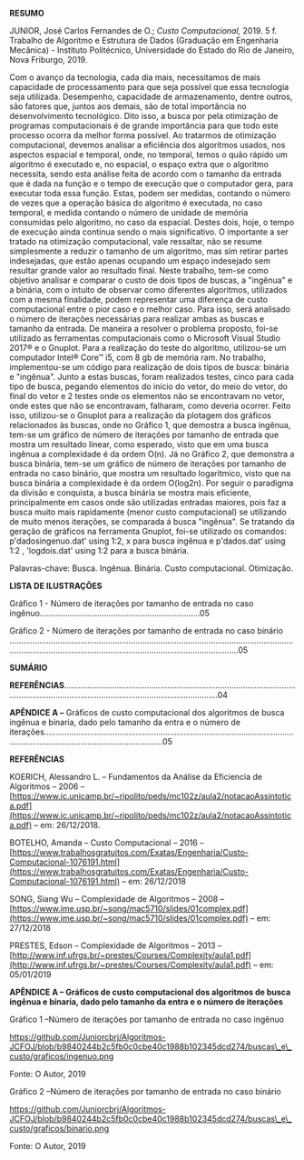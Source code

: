 **RESUMO**



JUNIOR, José Carlos Fernandes de O.; _Custo Computacional,_ 2019. 5 f. Trabalho de Algoritmo e Estrutura de Dados (Graduação em Engenharia Mecânica) - Instituto Politécnico, Universidade do Estado do Rio de Janeiro, Nova Friburgo, 2019.



Com o avanço da tecnologia, cada dia mais, necessitamos de mais capacidade de processamento para que seja possível que essa tecnologia seja utilizada. Desempenho, capacidade de armazenamento, dentre outros, são fatores que, juntos aos demais, são de total importância no desenvolvimento tecnológico. Dito isso, a busca por pela otimização de programas computacionais é de grande importância para que todo este processo ocorra da melhor forma possível. Ao tratarmos de otimização computacional, devemos analisar a eficiência dos algoritmos usados,  nos aspectos espacial e temporal, onde, no temporal, temos o quão rápido um algoritmo é executado e, no espacial, o espaço extra que o algoritmo necessita, sendo esta análise feita de acordo com o tamanho da entrada que é dada na função e o tempo de execução que o computador gera, para executar toda essa função. Estas, podem ser medidas, contando o número de vezes que a operação básica do algoritmo é executada, no caso temporal, e medida contando o número de unidade de memória consumidas pelo algoritmo, no caso da espacial. Destes dois, hoje, o tempo de execução ainda continua sendo o mais significativo. O importante a ser tratado na otimização computacional, vale ressaltar, não se resume simplesmente a reduzir o tamanho de um algoritmo, mas sim retirar partes indesejadas, que estão apenas ocupando um espaço indesejado sem resultar grande valor ao resultado final. Neste trabalho, tem-se como objetivo analisar e comparar o custo de dois tipos de buscas, a &quot;ingênua&quot; e a binária, com o intuito de observar como diferentes algoritmos, utilizados com a mesma finalidade, podem representar uma diferença de custo computacional entre o pior caso e o melhor caso.  Para isso, será analisado o número de iterações necessárias para realizar ambas as buscas e tamanho da entrada. De maneira a resolver o problema proposto, foi-se utilizado as ferramentas computacionais como o Microsoft Visual Studio 2017® e o Gnuplot. Para a realização do teste do algoritmo, utilizou-se um computador Intel® Core™ i5, com 8 gb de memória ram. No trabalho, implementou-se um código para realização de dois tipos de busca: binária e &quot;ingênua&quot;. Junto a estas buscas, foram realizados testes, cinco para cada tipo de busca, pegando elementos do início do vetor, do meio do vetor, do final do vetor e 2 testes onde os elementos não se encontravam no vetor, onde estes que não se encontravam, falharam, como deveria ocorrer. Feito isso, utilizou-se o Gnuplot para a realização da plotagem dos gráficos relacionados às buscas, onde no Gráfico 1, que demostra a busca ingênua, tem-se um gráfico de número de iterações por tamanho de entrada que mostra um resultado linear, como esperado, visto que em uma busca ingênua a complexidade é da ordem O(n). Já no Gráfico 2, que demonstra a busca binária, tem-se um gráfico de número de iterações por tamanho de entrada no caso binário, que mostra um resultado logarítmico, visto que na busca binária a complexidade é da ordem O(log2n). Por seguir o paradigma da divisão e conquista, a busca binária se mostra mais eficiente, principalmente em casos onde são utilizadas entradas maiores, pois faz a busca muito mais rapidamente (menor custo computacional) se utilizando de muito menos iterações, se comparada á busca &quot;ingênua&quot;. Se tratando da geração de gráficos na ferramenta Gnuplot, foi-se utilizado os comandos: p&#39;dadosingenuo.dat&#39; using 1:2, x para busca ingênua e p&#39;dados.dat&#39; using 1:2 , &#39;logdois.dat&#39; using 1:2 para a busca binária.

Palavras-chave: Busca. Ingênua. Binária. Custo computacional. Otimização.

                                                        
**LISTA DE ILUSTRAÇÕES**



Gráfico 1 - Número de iterações por tamanho de entrada no caso ingênuo......................................................................05

Gráfico 2 - Número de iterações por tamanho de entrada no caso binário ................................................................................................................................................................................................................................05







































**SUMÁRIO**



**REFERÊNCIAS**................................................................................................................................................................................................04

        
**APÊNDICE A –** Gráficos de custo computacional dos algoritmos de busca ingênua e binaria, dado pelo tamanho da entra e o número de iterações................................................................................................................................................................................05





**REFERÊNCIAS**



KOERICH, Alessandro L. – Fundamentos da Análise da Eficiencia de Algoritmos – 2006 – [https://www.ic.unicamp.br/~ripolito/peds/mc102z/aula2/notacaoAssintotica.pdf](https://www.ic.unicamp.br/~ripolito/peds/mc102z/aula2/notacaoAssintotica.pdf) – em: 26/12/2018.

BOTELHO, Amanda – Custo Computacional – 2016 – [https://www.trabalhosgratuitos.com/Exatas/Engenharia/Custo-Computacional-1076191.html](https://www.trabalhosgratuitos.com/Exatas/Engenharia/Custo-Computacional-1076191.html)  –  em: 26/12/2018

SONG, Siang Wu – Complexidade de Algoritmos – 2008 – [https://www.ime.usp.br/~song/mac5710/slides/01complex.pdf](https://www.ime.usp.br/~song/mac5710/slides/01complex.pdf) – em: 27/12/2018

PRESTES, Edson – Complexidade de Algoritmos – 2013 – [http://www.inf.ufrgs.br/~prestes/Courses/Complexity/aula1.pdf](http://www.inf.ufrgs.br/~prestes/Courses/Complexity/aula1.pdf) – em: 05/01/2019



























**APÊNDICE A – Gráficos de custo computacional dos algoritmos de busca ingênua e binaria, dado pelo tamanho da entra e o número de iterações**



Gráfico 1 –Número de iterações por tamanho de entrada no caso ingênuo

https://github.com/Juniorcbrj/Algoritmos-JCFOJ/blob/b9840244b2c5fb0c0cbe40c1988b102345dcd274/buscas\_e\_custo/graficos/ingenuo.png

Fonte: O Autor, 2019



Gráfico 2 –Número de iterações por tamanho de entrada no caso binário

https://github.com/Juniorcbrj/Algoritmos-JCFOJ/blob/b9840244b2c5fb0c0cbe40c1988b102345dcd274/buscas\_e\_custo/graficos/binario.png

Fonte: O Autor, 2019
